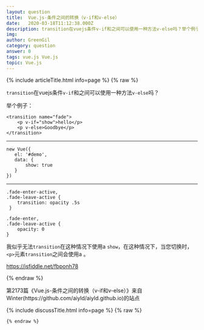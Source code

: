 ```yaml
---
layout: question
title:  Vue.js-条件之间的转换（v-if和v-else）
date:   2020-03-18T11:12:38.000Z
description: transition在vuejs条件v-if和之间可以使用一种方法v-else吗？举个例子：<transition name="fade">  ...
img: 
author: GreenGil
category: question
answer: 0
tags: vue.js Vue.js
topic: Vue.js
---
```

<div class="article-root">
  <div class="article">
    {% include articleTitle.html info=page %}
    {% raw %}
    <div class="article-content"><p><font style="vertical-align: inherit;"></font><code>transition</code><font style="vertical-align: inherit;"><font style="vertical-align: inherit;">在vuejs条件</font></font><code>v-if</code><font style="vertical-align: inherit;"><font style="vertical-align: inherit;">和</font><font style="vertical-align: inherit;">之间</font><font style="vertical-align: inherit;">可以使用一种方法</font></font><code>v-else</code><font style="vertical-align: inherit;"><font style="vertical-align: inherit;">吗？</font></font></p>

<p><font style="vertical-align: inherit;"><font style="vertical-align: inherit;">举个例子：</font></font></p>

<pre><code>&lt;transition name="fade"&gt;<font></font>
    &lt;p v-if="show"&gt;hello&lt;/p&gt;<font></font>
    &lt;p v-else&gt;Goodbye&lt;/p&gt;<font></font>
&lt;/transition&gt;<font></font>
</code></pre>

<hr>

<pre><code>new Vue({<font></font>
   el: '#demo',<font></font>
   data: {<font></font>
       show: true<font></font>
   }<font></font>
})<font></font>
</code></pre>

<hr>

<pre><code>.fade-enter-active,<font></font>
.fade-leave-active {<font></font>
    transition: opacity .5s<font></font>
 }<font></font>
<font></font>
.fade-enter,<font></font>
.fade-leave-active {<font></font>
    opacity: 0<font></font>
}<font></font>
</code></pre>

<p><font style="vertical-align: inherit;"><font style="vertical-align: inherit;">我似乎无法</font></font><code>transition</code><font style="vertical-align: inherit;"><font style="vertical-align: inherit;">在这种情况下</font><font style="vertical-align: inherit;">使用a </font></font><code>show</code><font style="vertical-align: inherit;"><font style="vertical-align: inherit;">，</font><font style="vertical-align: inherit;">在这种情况下，当您切换时</font><font style="vertical-align: inherit;">，</font></font><code>&lt;p&gt;</code><font style="vertical-align: inherit;"><font style="vertical-align: inherit;">元素</font></font><code>transition</code><font style="vertical-align: inherit;"><font style="vertical-align: inherit;">之间会</font><font style="vertical-align: inherit;">使用a </font><font style="vertical-align: inherit;">。</font></font></p>

<p><a href="https://jsfiddle.net/fbponh78" rel="noreferrer"><font style="vertical-align: inherit;"><font style="vertical-align: inherit;">https://jsfiddle.net/fbponh78</font></font></a></p></div>
    {% endraw %}
  </div>
  <p class="winter_mark">第2173篇《Vue.js-条件之间的转换（v-if和v-else）》来自Winter(https://github.com/aiyld/aiyld.github.io)的站点</p>
  <div class="discuss-wrapper">
    {% include discussTitle.html info=page %}
    {% raw %}
    
    {% endraw %}
  </div>
<div>
